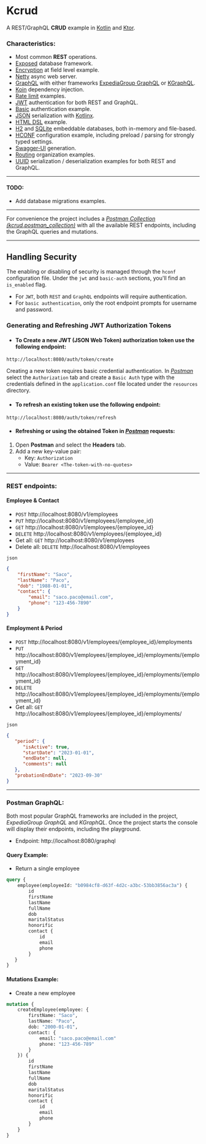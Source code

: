 # Kcrud
A REST/GraphQL **CRUD** example in [Kotlin](https://kotlinlang.org/) and [Ktor](https://ktor.io/).

### Characteristics:
* Most common **REST** operations.
* [Exposed](https://github.com/JetBrains/Exposed) database framework.
* [Encryption](https://github.com/perracolabs/Kcrud/blob/master/src/main/kotlin/com/kcrud/data/database/tables/ContactTable.kt) at field level example.
* [Netty](https://ktor.io/docs/engines.html) async web server.
* [GraphQL](https://graphql.org/) with either frameworks [ExpediaGroup GraphQL](https://opensource.expediagroup.com/graphql-kotlin/docs/server/ktor-server/ktor-overview) or [KGraphQL](https://github.com/aPureBase/KGraphQL).
* [Koin](https://insert-koin.io/) dependency injection.
* [Rate limit](https://ktor.io/docs/rate-limit.html) examples.
* [JWT](https://ktor.io/docs/jwt.html) authentication for both REST and GraphQL.
* [Basic](https://ktor.io/docs/basic.html) authentication example.
* [JSON](https://ktor.io/docs/serialization.html) serialization with [Kotlinx](https://github.com/Kotlin/kotlinx.serialization/blob/master/docs/serialization-guide.md).
* [HTML DSL](https://ktor.io/docs/html-dsl.html) example.
* [H2](https://github.com/h2database/h2database) and [SQLite](https://github.com/sqlite/sqlite) embeddable databases, both in-memory and file-based.
* [HCONF](https://ktor.io/docs/configuration-file.html) configuration example, including preload / parsing for strongly typed settings.
* [Swagger-UI](https://ktor.io/docs/swagger-ui.html#configure-swagger) generation.
* [Routing](https://ktor.io/docs/routing-in-ktor.html) organization examples.
* [UUID](https://github.com/perracolabs/Kcrud/blob/master/src/main/kotlin/com/kcrud/utils/UuidUtils.kt) serialization / deserialization examples for both REST and GraphQL.
---

#### TODO:
* Add database migrations examples. 
---

For convenience the project includes a *[Postman Collection (kcrud.postman_collection)](https://github.com/perracolabs/Kcrud/blob/master/kcrud.postman_collection.json)* with all the available REST endpoints, including the GraphQL queries and mutations.

---

## Handling Security

The enabling or disabling of security is managed through the `hconf` configuration file.
Under the `jwt` and `basic-auth` sections, you'll find an `is_enabled` flag.

- For `JWT`, both  `REST` and `GraphQL` endpoints will require authentication.
- For `basic authentication`, only the root endpoint prompts for username and password.

### Generating and Refreshing JWT Authorization Tokens
- #### To Create a new JWT (JSON Web Token) authorization token use the following endpoint:
```
http://localhost:8080/auth/token/create
```
Creating a new token requires basic credential authentication. In *[Postman](https://www.postman.com/)* select the `Authorization` tab
and create a `Basic Auth` type with the credentials defined in the `application.conf` file
located under the `resources` directory.
- #### To refresh an existing token use the following endpoint:
```
http://localhost:8080/auth/token/refresh
```
- #### Refreshing or using the obtained Token in *[Postman](https://www.postman.com/)* requests:
1. Open **Postman** and select the **Headers** tab.
2. Add a new key-value pair:
   - Key: `Authorization`
   - Value: `Bearer <The-token-with-no-quotes>`

---

### **REST** endpoints:

#### Employee & Contact
* `POST` http://localhost:8080/v1/employees
* `PUT` http://localhost:8080/v1/employees/{employee_id}
* `GET` http://localhost:8080/v1/employees/{employee_id}
* `DELETE` http://localhost:8080/v1/employees/{employee_id}
* Get all: `GET` http://localhost:8080/v1/employees
* Delete all: `DELETE` http://localhost:8080/v1/employees

`json`
```json
{
    "firstName": "Saco",
    "lastName": "Paco",
    "dob": "1988-01-01",
    "contact": {
        "email": "saco.paco@email.com",
        "phone": "123-456-7890"
    }
}
```

#### Employment & Period
* `POST` http://localhost:8080/v1/employees/{employee_id}/employments
* `PUT` http://localhost:8080/v1/employees/{employee_id}/employments/{employment_id}
* `GET` http://localhost:8080/v1/employees/{employee_id}/employments/{employment_id}
* `DELETE` http://localhost:8080/v1/employees/{employee_id}/employments/{employment_id}
* Get all: `GET` http://localhost:8080/v1/employees/{employee_id}/employments/

`json`
```json
{
   "period": {
      "isActive": true,
      "startDate": "2023-01-01",
      "endDate": null,
      "comments": null
   },
   "probationEndDate": "2023-09-30"
}
```
---

### Postman **GraphQL**:

Both most popular GraphQL frameworks are included in the project, *ExpediaGroup GraphQL* and *KGraphQL*.
Once the project starts the console will display their endpoints, including the playground.

- Endpoint: http://localhost:8080/graphql

#### Query Example:

- Return a single employee
```graphql
query {
    employee(employeeId: "b0984cf8-d63f-4d2c-a3bc-53bb3856ac3a") {
        id
        firstName
        lastName
        fullName
        dob
        maritalStatus
        honorific
        contact {
            id
            email
            phone
        }
   }
}
```

#### Mutations Example:

- Create a new employee
```graphql
mutation {
    createEmployee(employee: {
        firstName: "Saco",
        lastName: "Paco",
        dob: "2000-01-01",
        contact: {
            email: "saco.paco@email.com"
            phone: "123-456-789"
        }
    }) {
        id
        firstName
        lastName
        fullName
        dob
        maritalStatus
        honorific
        contact {
            id
            email
            phone
        }
    }
}
```

